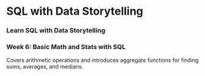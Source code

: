 # SQL with Data Storytelling
### Learn SQL with Data Storytelling

### Week 6: Basic Math and Stats with SQL

Covers arithmetic operations and introduces aggregate functions for finding sums, averages, and medians.



